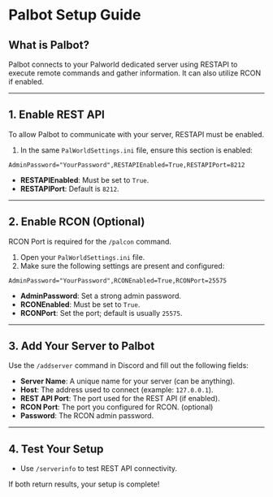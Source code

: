 # Palbot Setup Guide

## What is Palbot?
Palbot connects to your Palworld dedicated server using RESTAPI to execute remote commands and gather information. It can also utilize RCON if enabled.

---

## 1. Enable REST API
To allow Palbot to communicate with your server, RESTAPI must be enabled.

1. In the same `PalWorldSettings.ini` file, ensure this section is enabled:
```
AdminPassword="YourPassword",RESTAPIEnabled=True,RESTAPIPort=8212
```
- **RESTAPIEnabled**: Must be set to `True`.
- **RESTAPIPort**: Default is `8212`.

---

## 2. Enable RCON (Optional)
RCON Port is required for the `/palcon` command.

1. Open your `PalWorldSettings.ini` file.
2. Make sure the following settings are present and configured:
```
AdminPassword="YourPassword",RCONEnabled=True,RCONPort=25575
```
- **AdminPassword**: Set a strong admin password.
- **RCONEnabled**: Must be set to `True`.
- **RCONPort**: Set the port; default is usually `25575`.

---

## 3. Add Your Server to Palbot

Use the `/addserver` command in Discord and fill out the following fields:

- **Server Name**: A unique name for your server (can be anything).
- **Host**: The address used to connect (example: `127.0.0.1`).
- **REST API Port**: The port used for the REST API (if enabled).
- **RCON Port**: The port you configured for RCON. (optional)
- **Password**: The RCON admin password.

---

## 4. Test Your Setup

- Use `/serverinfo` to test REST API connectivity.

If both return results, your setup is complete!
